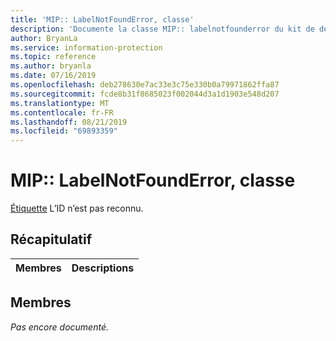 ```yaml
---
title: 'MIP:: LabelNotFoundError, classe'
description: 'Documente la classe MIP:: labelnotfounderror du kit de développement logiciel (SDK) Microsoft Information Protection (MIP).'
author: BryanLa
ms.service: information-protection
ms.topic: reference
ms.author: bryanla
ms.date: 07/16/2019
ms.openlocfilehash: deb278630e7ac33e3c75e330b0a79971862ffa87
ms.sourcegitcommit: fcde8b31f8685023f002044d3a1d1903e548d207
ms.translationtype: MT
ms.contentlocale: fr-FR
ms.lasthandoff: 08/21/2019
ms.locfileid: "69893359"
---
```

# <a name="class-miplabelnotfounderror"></a>MIP:: LabelNotFoundError, classe 
[Étiquette](class_mip_label.md) L’ID n’est pas reconnu.
  
## <a name="summary"></a>Récapitulatif
 Membres                        | Descriptions                                
--------------------------------|---------------------------------------------
  
## <a name="members"></a>Membres
_Pas encore documenté._
